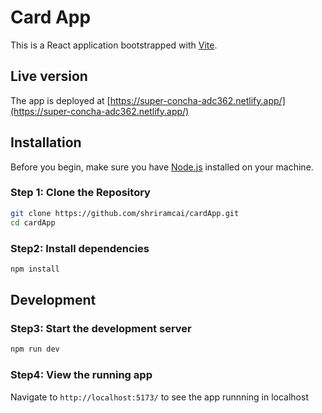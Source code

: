 # Card App

This is a React application bootstrapped with [Vite](https://vitejs.dev/).

## Live version 
The app is deployed at [https://super-concha-adc362.netlify.app/](https://super-concha-adc362.netlify.app/)


## Installation

Before you begin, make sure you have [Node.js](https://nodejs.org/) installed on your machine.

### Step 1: Clone the Repository

```sh
git clone https://github.com/shriramcai/cardApp.git
cd cardApp
```
### Step2: Install dependencies 

```sh
npm install
```
## Development

### Step3: Start the development server

```sh
npm run dev
```
### Step4: View the running app
Navigate to `http://localhost:5173/` to see the app runnning in localhost

